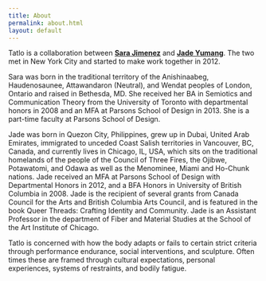 ```yaml
---
title: About
permalink: about.html
layout: default
---
```


Tatlo is a collaboration between <a href="http://sarajimenezstudio.com/" target="_blank" class="black"><strong>Sara Jimenez</strong></a> and <strong><a href="http://jadeyumang.com/" target="_blank" class="black">Jade Yumang</a></strong>. The two met in New York City  and started to make work together in 2012.

Sara was born in the traditional territory of the Anishinaabeg, Haudenosaunee, Attawandaron (Neutral),  and Wendat peoples of London, Ontario and raised in Bethesda, MD. She received her BA in Semiotics and Communication Theory from the University of Toronto with departmental honors in 2008 and an MFA at  Parsons School of Design in 2013. She is a part-time faculty at Parsons School of Design.

Jade was born in Quezon City, Philippines, grew up in Dubai, United Arab Emirates, immigrated to unceded Coast Salish territories in Vancouver, BC, Canada, and currently lives in Chicago, IL, USA, which sits on the traditional homelands of the people of the Council of Three Fires, the Ojibwe, Potawatomi, and Odawa as well as the Menominee, Miami and Ho-Chunk nations. Jade received an MFA at Parsons School of Design with Departmental Honors in 2012, and a BFA Honors in University of British Columbia in 2008. Jade is the recipient of several grants from Canada Council for the Arts and British Columbia Arts Council, and is featured in the book Queer Threads: Crafting Identity and Community. Jade is an Assistant Professor in the department of Fiber and Material Studies at the School of the Art Institute of Chicago.

Tatlo is concerned with how the body adapts or fails to certain strict criteria through performance endurance, social interventions, and sculpture. Often times these are framed through cultural expectations, personal experiences, systems of restraints, and bodily fatigue.
